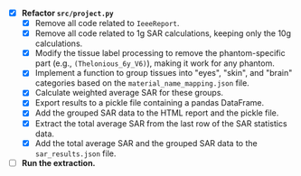- [x] **Refactor `src/project.py`**
    - [x] Remove all code related to `IeeeReport`.
    - [x] Remove all code related to 1g SAR calculations, keeping only the 10g calculations.
    - [x] Modify the tissue label processing to remove the phantom-specific part (e.g., `(Thelonious_6y_V6)`), making it work for any phantom.
    - [x] Implement a function to group tissues into "eyes", "skin", and "brain" categories based on the `material_name_mapping.json` file.
    - [x] Calculate weighted average SAR for these groups.
    - [x] Export results to a pickle file containing a pandas DataFrame.
    - [x] Add the grouped SAR data to the HTML report and the pickle file.
    - [x] Extract the total average SAR from the last row of the SAR statistics data.
    - [x] Add the total average SAR and the grouped SAR data to the `sar_results.json` file.
- [ ] **Run the extraction.**